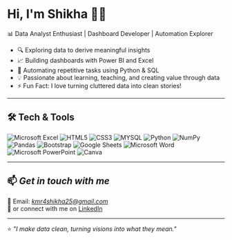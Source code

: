# Hi, I'm Shikha 👩‍💻  
📊 Data Analyst Enthusiast | Dashboard Developer | Automation Explorer

- 🔍 Exploring data to derive meaningful insights  
- 📈 Building dashboards with Power BI and Excel  
- 🧠 Automating repetitive tasks using Python & SQL  
- 💡 Passionate about learning, teaching, and creating value through data  
- ⚡ Fun Fact: I love turning cluttered data into clean stories!

---

## 🛠 Tech & Tools

![Microsoft Excel](https://img.shields.io/badge/Microsoft%20Excel-217346?style=for-the-badge&logo=microsoftexcel&logoColor=fff)
![HTML5](https://img.shields.io/badge/HTML5-E34F26?style=for-the-badge&logo=html5&logoColor=fff)
![CSS3](https://img.shields.io/badge/CSS3-1572B6?style=for-the-badge&logo=css3&logoColor=fff)
![MYSQL](https://img.shields.io/badge/SQL-4479A1?style=for-the-badge&logo=mysql&logoColor=fff)
![Python](https://img.shields.io/badge/Python-3776AB?style=for-the-badge&logo=python&logoColor=fff)
![NumPy](https://img.shields.io/badge/NumPy-013243?style=for-the-badge&logo=numpy&logoColor=fff)
![Pandas](https://img.shields.io/badge/Pandas-150458?style=for-the-badge&logo=pandas&logoColor=fff)
![Bootstrap](https://img.shields.io/badge/Bootstrap-7952B3?style=for-the-badge&logo=bootstrap&logoColor=fff)
![Google Sheets](https://img.shields.io/badge/Google%20Sheets-34A853?style=for-the-badge&logo=googlesheets&logoColor=fff)
![Microsoft Word](https://img.shields.io/badge/Microsoft%20Word-2B579A?style=for-the-badge&logo=microsoftword&logoColor=fff)
![Microsoft PowerPoint](https://img.shields.io/badge/Microsoft%20PowerPoint-B7472A?style=for-the-badge&logo=microsoftpowerpoint&logoColor=fff)
![Canva](https://img.shields.io/badge/Canva-00C4CC?style=for-the-badge&logo=canva&logoColor=fff)

---

## 📫 *Get in touch with me*  
📩 Email: *kmr4shikha25@gmail.com*  
🔗 or connect with me on [LinkedIn](https://www.linkedin.com/in/shikha-kumari-69a208216/)

---
⭐ *"I make data clean, turning visions into what they mean."*
